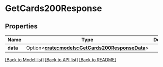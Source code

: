 # GetCards200Response

## Properties

Name | Type | Description | Notes
------------ | ------------- | ------------- | -------------
**data** | Option<[**crate::models::GetCards200ResponseData**](getCards_200_response_data.md)> |  | [optional]

[[Back to Model list]](../README.md#documentation-for-models) [[Back to API list]](../README.md#documentation-for-api-endpoints) [[Back to README]](../README.md)


